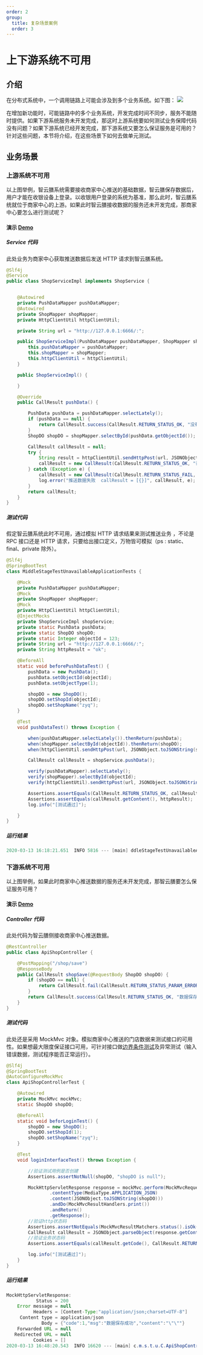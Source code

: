 ```yaml
---
order: 2
group:
  title: 复杂场景案例
  order: 3
---
```


# 上下游系统不可用

## 介绍

在分布式系统中，一个调用链路上可能会涉及到多个业务系统。如下图：
![](../assets/BMPN流程图.png)

在增加新功能时，可能链路中的多个业务系统，开发完成时间不同步，服务不能随时提供。如果下游系统服务未开发完成，那这时上游系统要如何测试业务保障代码没有问题？如果下游系统已经开发完成，那下游系统又要怎么保证服务是可用的？针对这些问题，本节将介绍，在这些场景下如何去做单元测试。

## 业务场景

### 上游系统不可用

以上图举例，智云膳系统需要接收商家中心推送的基础数据，智云膳保存数据后，用户才能在收银设备上登录。以收银用户登录的系统为基准，那么此时，智云膳系统就位于商家中心的上游。如果此时智云膳接收数据的服务还未开发完成，那商家中心要怎么进行测试呢？

#### 演示 [Demo](https://github.com/xiyun-international/java-unit-docs/tree/master/source/middle-stage-test-unavailable)

##### Service 代码

此处业务为商家中心获取推送数据后发送 HTTP 请求到智云膳系统。

```java
@Slf4j
@Service
public class ShopServiceImpl implements ShopService {


    @Autowired
    private PushDataMapper pushDataMapper;
    @Autowired
    private ShopMapper shopMapper;
    private HttpClientUtil httpClientUtil;

    private String url = "http://127.0.0.1:6666/:";

    public ShopServiceImpl(PushDataMapper pushDataMapper, ShopMapper shopMapper, HttpClientUtil httpClientUtil) {
        this.pushDataMapper = pushDataMapper;
        this.shopMapper = shopMapper;
        this.httpClientUtil = httpClientUtil;
    }

    public ShopServiceImpl() {

    }

    @Override
    public CallResult pushData() {

        PushData pushData = pushDataMapper.selectLately();
        if (pushData == null) {
            return CallResult.success(CallResult.RETURN_STATUS_OK, "没有可以推送的数据", null);
        }
        ShopDO shopDO = shopMapper.selectById(pushData.getObjectId());

        CallResult callResult = null;
        try {
            String result = httpClientUtil.sendHttpPost(url, JSONObject.toJSONString(shopDO));
            callResult = new CallResult(CallResult.RETURN_STATUS_OK, "调用成功", result);
        } catch (Exception e) {
            callResult = new CallResult(CallResult.RETURN_STATUS_FAIL, "推送数据失败！");
            log.error("推送数据失败  callResult = [{}]", callResult, e);
        }
        return callResult;
    }
}
```

##### 测试代码

假定智云膳系统此时不可用，通过模拟 HTTP 请求结果来测试推送业务 ，不论是 RPC 接口还是 HTTP 请求，只要给出接口定义，万物皆可模拟（ps : static、final、private 除外）。

```java
@Slf4j
@SpringBootTest
class MiddleStageTestUnavailableApplicationTests {

    @Mock
    private PushDataMapper pushDataMapper;
    @Mock
    private ShopMapper shopMapper;
    @Mock
    private HttpClientUtil httpClientUtil;
    @InjectMocks
    private ShopServiceImpl shopService;
    private static PushData pushData;
    private static ShopDO shopDO;
    private static Integer objectId = 123;
    private String url = "http://127.0.0.1:6666/:";
    private String httpResult = "ok";

    @BeforeAll
    static void beforePushDataTest() {
        pushData = new PushData();
        pushData.setObjectId(objectId);
        pushData.setObjectType(1);

        shopDO = new ShopDO();
        shopDO.setShopId(objectId);
        shopDO.setShopName("zyq");
    }

    @Test
    void pushDataTest() throws Exception {

        when(pushDataMapper.selectLately()).thenReturn(pushData);
        when(shopMapper.selectById(objectId)).thenReturn(shopDO);
        when(httpClientUtil.sendHttpPost(url, JSONObject.toJSONString(shopDO))).thenReturn(httpResult);

        CallResult callResult = shopService.pushData();

        verify(pushDataMapper).selectLately();
        verify(shopMapper).selectById(objectId);
        verify(httpClientUtil).sendHttpPost(url, JSONObject.toJSONString(shopDO));

        Assertions.assertEquals(CallResult.RETURN_STATUS_OK, callResult.getCode());
        Assertions.assertEquals(callResult.getContent(), httpResult);
        log.info("[测试通过]");

    }
}
```

##### 运行结果

```java
2020-03-13 16:18:21.651  INFO 5816 --- [main] ddleStageTestUnavailableApplicationTests : [测试通过]
```

### 下游系统不可用

以上图举例，如果此时商家中心推送数据的服务还未开发完成，那智云膳要怎么保证服务可用？

#### 演示 [Demo](https://github.com/xiyun-international/java-unit-docs/tree/master/source/middle-stage-test-unavailable)

##### Controller 代码

此处代码为智云膳侧接收商家中心推送数据。

```java
@RestController
public class ApiShopController {

    @PostMapping("/shop/save")
    @ResponseBody
    public CallResult shopSave(@RequestBody ShopDO shopDO) {
        if (shopDO == null) {
            return CallResult.fail(CallResult.RETURN_STATUS_PARAM_ERROR, "参数异常，请检查参数！");
        }
        return CallResult.success(CallResult.RETURN_STATUS_OK, "数据保存成功", JSONObject.toJSONString(""));
    }
}
```

##### 测试代码

此处还是采用 MockMvc 对象。模拟商家中心推送的门店数据来测试接口的可用性。如果想最大限度保证接口可用，可针对接口做[边界条件测试](https://baike.baidu.com/item/%E8%BE%B9%E7%95%8C%E6%9D%A1%E4%BB%B6%E6%B5%8B%E8%AF%95/1924335?fr=aladdin)及异常测试（输入错误数据，测试程序能否正常运行）。

```java
@Slf4j
@SpringBootTest
@AutoConfigureMockMvc
class ApiShopControllerTest {

    @Autowired
    private MockMvc mockMvc;
    static ShopDO shopDO;

    @BeforeAll
    static void beforLoginTest() {
        shopDO = new ShopDO();
        shopDO.setShopId(1);
        shopDO.setShopName("zyq");
    }

    @Test
    void loginInterfaceTest() throws Exception {

        //验证测试用例是否创建
        Assertions.assertNotNull(shopDO, "shopDO is null");

        MockHttpServletResponse response = mockMvc.perform(MockMvcRequestBuilders.post("/shop/save")
                .contentType(MediaType.APPLICATION_JSON)
                .content(JSONObject.toJSONString(shopDO)))
                .andDo(MockMvcResultHandlers.print())
                .andReturn()
                .getResponse();
        //验证http状态码
        Assertions.assertNotEquals(MockMvcResultMatchers.status().isOk(), response.getStatus());
        CallResult callResult = JSONObject.parseObject(response.getContentAsString(), CallResult.class);
        //验证业务状态码
        Assertions.assertEquals(callResult.getCode(), CallResult.RETURN_STATUS_OK);

        log.info("[测试通过]");
    }
}
```

##### 运行结果

```java
MockHttpServletResponse:
           Status = 200
    Error message = null
          Headers = [Content-Type:"application/json;charset=UTF-8"]
     Content type = application/json
             Body = {"code":1,"msg":"数据保存成功","content":"\"\""}
    Forwarded URL = null
   Redirected URL = null
          Cookies = []
2020-03-13 16:48:20.543  INFO 16620 --- [main] c.m.s.t.u.C.ApiShopControllerTest        : [测试通过]
```
